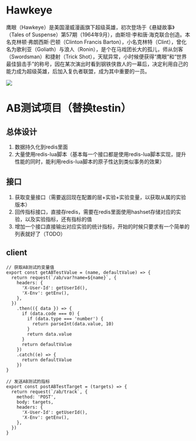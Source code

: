 # Hawkeye

鹰眼（Hawkeye）是美国漫威漫画旗下超级英雄，初次登场于《悬疑故事》（Tales of Suspense）第57期（1964年9月），由斯坦·李和唐·海克联合创造。本名克林顿·弗朗西斯·巴顿（Clinton Francis Barton），小名克林特（Clint），曾化名为歌利亚（Goliath）与浪人（Ronin），是个在马戏团长大的孤儿，师从剑客（Swordsman）和捷射（Trick Shot），天赋异常，小时候便获得“鹰眼“和“世界最佳狙击手”的称号，因在某次演出时看到钢铁侠救人的一幕后，决定利用自己的能力成为超级英雄，后加入复仇者联盟，成为其中重要的一员。

![](https://img1.3lian.com/2015/a1/31/d/190.jpg)

# AB测试项目（替换testin）

## 总体设计
1. 数据持久化到redis里面
3. 大量使用redis-lua脚本（基本每一个接口都是使用redis-lua脚本实现，提升性能的同时，能利用redis-lua脚本的原子性达到类似事务的效果）

## 接口
1. 获取变量接口（需要返回现在配置的层+实验+实验变量，以获取从属的实验版本）
2. 回传指标接口，直接存redis，需要在redis里面使用hashset存储对应的实验，以及实验指标，还有指标的值
3. 增加一个接口直接输出对应实验的统计指标，开始的时候只要求有一个简单的列表就好了（TODO）


## client
```
// 获取AB测试的变量值
export const getABTestValue = (name, defaultValue) => {
  return request(`/ab/var?name=${name}`, {
    headers: {
      'X-User-Id': getUserId(),
      'X-Env': getEnv(),
    },
  })
    .then(({ data }) => {
      if (data.code === 0) {
        if (data.type === 'number') {
          return parseInt(data.value, 10)
        }
        return data.value
      }
      return defaultValue
    })
    .catch((e) => {
      return defaultValue
    })
}

// 发送AB测试的指标
export const postABTestTarget = (targets) => {
  return request(`/ab/track`, {
    method: 'POST',
    body: targets,
    headers: {
      'X-User-Id': getUserId(),
      'X-Env': getEnv(),
    },
  })
}

```


